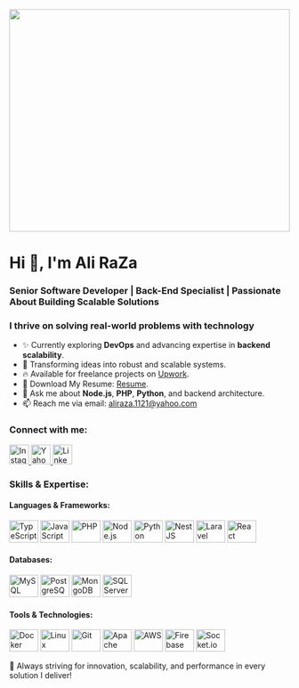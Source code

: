 <div align="center">
  <img height="400" width="100%" src="https://images.unsplash.com/photo-1605379399642-870262d3d051?ixlib=rb-4.0.3&ixid=MnwxMjA3fDB8MHxwaG90by1wYWdlfHx8fGVufDB8fHx8&auto=format&fit=crop&w=1812&q=80" />
</div>

<h1 align="left">Hi 👋, I'm Ali RaZa</h1>
<h3 align="left">Senior Software Developer | Back-End Specialist | Passionate About Building Scalable Solutions</h3>
<h3 align="left">I thrive on solving real-world problems with technology</h3>

<ul>
  <li>✨ Currently exploring <b>DevOps</b> and advancing expertise in <b>backend scalability</b>.</li>
  <li>🚀 Transforming ideas into robust and scalable systems.</li>
  <li>🔥 Available for freelance projects on <a href="https://www.upwork.com/freelancers/~01bb9d998807bdf561" target="_blank">Upwork</a>.</li>
  <li>🌟 Download My Resume: <a href="https://www.canva.com/design/DAGBGSJrnLU/BQ0o6zwRnPgPy30kEKzcPQ/view" target="_blank">Resume</a>.</li>
  <li>💬 Ask me about <b>Node.js</b>, <b>PHP</b>, <b>Python</b>, and backend architecture.</li>
  <li>📫 Reach me via email: <a href="mailto:aliraza.1121@yahoo.com">aliraza.1121@yahoo.com</a></li>
</ul>

<h3 align="left">Connect with me:</h3>
<div align="left">
  <a href="https://www.instagram.com/sahibzadaa.aliraza/?hl=en" target="_blank">
    <img src="https://img.shields.io/static/v1?message=Instagram&logo=instagram&label=&color=E4405F&logoColor=white&labelColor=&style=for-the-badge" height="35" alt="Instagram" />
  </a>
  <a href="mailto:aliraza.1121@yahoo.com" target="_blank">
    <img src="https://img.shields.io/static/v1?message=Yahoo&logo=yahoo&label=&color=8806ce&logoColor=white&labelColor=&style=for-the-badge" height="35" alt="Yahoo" />
  </a>
  <a href="https://www.linkedin.com/in/sahibzada-ali-raza/" target="_blank">
    <img src="https://img.shields.io/static/v1?message=LinkedIn&logo=linkedin&label=&color=0077B5&logoColor=white&labelColor=&style=for-the-badge" height="35" alt="LinkedIn" />
  </a>
</div>

<h3 align="left">Skills & Expertise:</h3>
<div align="left">
  <h4>Languages & Frameworks:</h4>
  <img src="https://cdn.jsdelivr.net/gh/devicons/devicon/icons/typescript/typescript-original.svg" height="40" width="52" alt="TypeScript" />
  <img src="https://cdn.jsdelivr.net/gh/devicons/devicon/icons/javascript/javascript-original.svg" height="40" width="52" alt="JavaScript" />
  <img src="https://cdn.jsdelivr.net/gh/devicons/devicon/icons/php/php-original.svg" height="40" width="52" alt="PHP" />
  <img src="https://cdn.jsdelivr.net/gh/devicons/devicon/icons/nodejs/nodejs-original.svg" height="40" width="52" alt="Node.js" />
  <img src="https://cdn.jsdelivr.net/gh/devicons/devicon/icons/python/python-original-wordmark.svg" height="40" width="52" alt="Python" />
  <img src="https://cdn.jsdelivr.net/gh/devicons/devicon@latest/icons/nestjs/nestjs-original-wordmark.svg" height="40" width="52" alt="NestJS" />
  <img src="https://cdn.jsdelivr.net/gh/devicons/devicon/icons/laravel/laravel-original.svg" height="40" width="52" alt="Laravel" />
  <img src="https://cdn.jsdelivr.net/gh/devicons/devicon/icons/react/react-original.svg" height="40" width="52" alt="React" />

  <h4>Databases:</h4>
  <img src="https://cdn.jsdelivr.net/gh/devicons/devicon/icons/mysql/mysql-original.svg" height="40" width="52" alt="MySQL" />
  <img src="https://cdn.jsdelivr.net/gh/devicons/devicon/icons/postgresql/postgresql-original.svg" height="40" width="52" alt="PostgreSQL" />
  <img src="https://cdn.jsdelivr.net/gh/devicons/devicon/icons/mongodb/mongodb-original.svg" height="40" width="52" alt="MongoDB" />
  <img src="https://cdn.jsdelivr.net/gh/devicons/devicon/icons/microsoftsqlserver/microsoftsqlserver-plain.svg" height="40" width="52" alt="SQL Server" />

  <h4>Tools & Technologies:</h4>
  <img src="https://cdn.jsdelivr.net/gh/devicons/devicon/icons/docker/docker-original.svg" height="40" width="52" alt="Docker" />
  <img src="https://cdn.jsdelivr.net/gh/devicons/devicon/icons/linux/linux-original.svg" height="40" width="52" alt="Linux" />
  <img src="https://cdn.jsdelivr.net/gh/devicons/devicon/icons/git/git-original.svg" height="40" width="52" alt="Git" />
  <img src="https://cdn.jsdelivr.net/gh/devicons/devicon/icons/apache/apache-original-wordmark.svg" height="40" width="52" alt="Apache" />
  <img src="https://cdn.jsdelivr.net/gh/devicons/devicon/icons/amazonwebservices/amazonwebservices-original-wordmark.svg" height="40" width="52" alt="AWS" />
  <img src="https://cdn.jsdelivr.net/gh/devicons/devicon/icons/firebase/firebase-plain.svg" height="40" width="52" alt="Firebase" />
  <img src="https://cdn.jsdelivr.net/gh/devicons/devicon/icons/socketio/socketio-original.svg" height="40" width="52" alt="Socket.io" />


  
</div>

<p>🚀 Always striving for innovation, scalability, and performance in every solution I deliver!</p>
